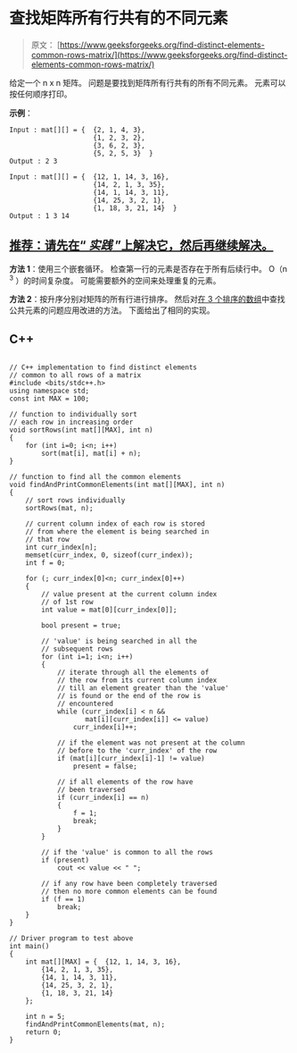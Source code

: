 # 查找矩阵所有行共有的不同元素

> 原文： [https://www.geeksforgeeks.org/find-distinct-elements-common-rows-matrix/](https://www.geeksforgeeks.org/find-distinct-elements-common-rows-matrix/)

给定一个 n x n 矩阵。 问题是要找到矩阵所有行共有的所有不同元素。 元素可以按任何顺序打印。

**示例**：

```
Input : mat[][] = {  {2, 1, 4, 3},
                     {1, 2, 3, 2},  
                     {3, 6, 2, 3},  
                     {5, 2, 5, 3}  }
Output : 2 3

Input : mat[][] = {  {12, 1, 14, 3, 16},
                     {14, 2, 1, 3, 35},  
                     {14, 1, 14, 3, 11},  
                     {14, 25, 3, 2, 1},
                     {1, 18, 3, 21, 14}  }
Output : 1 3 14

```

## [推荐：请先在“ ***<u>实践</u>*** ”上解决它，然后再继续解决。](https://practice.geeksforgeeks.org/problems/find-distinct-elements/0)

**方法 1**：使用三个嵌套循环。 检查第一行的元素是否存在于所有后续行中。 O（n <sup>3</sup> ）的时间复杂度。 可能需要额外的空间来处理重复的元素。

**方法 2**：按升序分别对矩阵的所有行进行排序。 然后对[在 3 个排序的数组](https://www.geeksforgeeks.org/find-common-elements-three-sorted-arrays/)中查找公共元素的问题应用改进的方法。 下面给出了相同的实现。

## C++ 

```

// C++ implementation to find distinct elements 
// common to all rows of a matrix 
#include <bits/stdc++.h> 
using namespace std; 
const int MAX = 100; 

// function to individually sort 
// each row in increasing order 
void sortRows(int mat[][MAX], int n) 
{ 
    for (int i=0; i<n; i++) 
        sort(mat[i], mat[i] + n); 
} 

// function to find all the common elements 
void findAndPrintCommonElements(int mat[][MAX], int n) 
{ 
    // sort rows individually 
    sortRows(mat, n); 

    // current column index of each row is stored 
    // from where the element is being searched in 
    // that row 
    int curr_index[n]; 
    memset(curr_index, 0, sizeof(curr_index)); 
    int f = 0; 

    for (; curr_index[0]<n; curr_index[0]++) 
    { 
        // value present at the current column index 
        // of 1st row 
        int value = mat[0][curr_index[0]]; 

        bool present = true; 

        // 'value' is being searched in all the 
        // subsequent rows 
        for (int i=1; i<n; i++) 
        { 
            // iterate through all the elements of 
            // the row from its current column index 
            // till an element greater than the 'value' 
            // is found or the end of the row is 
            // encountered 
            while (curr_index[i] < n && 
                   mat[i][curr_index[i]] <= value) 
                curr_index[i]++; 

            // if the element was not present at the column 
            // before to the 'curr_index' of the row 
            if (mat[i][curr_index[i]-1] != value) 
                present = false; 

            // if all elements of the row have 
            // been traversed 
            if (curr_index[i] == n) 
            { 
                f = 1; 
                break; 
            } 
        } 

        // if the 'value' is common to all the rows 
        if (present) 
            cout << value << " "; 

        // if any row have been completely traversed 
        // then no more common elements can be found 
        if (f == 1) 
            break; 
    } 
} 

// Driver program to test above 
int main() 
{ 
    int mat[][MAX] = {  {12, 1, 14, 3, 16}, 
        {14, 2, 1, 3, 35}, 
        {14, 1, 14, 3, 11}, 
        {14, 25, 3, 2, 1}, 
        {1, 18, 3, 21, 14} 
    }; 

    int n = 5; 
    findAndPrintCommonElements(mat, n); 
    return 0; 
} 

```